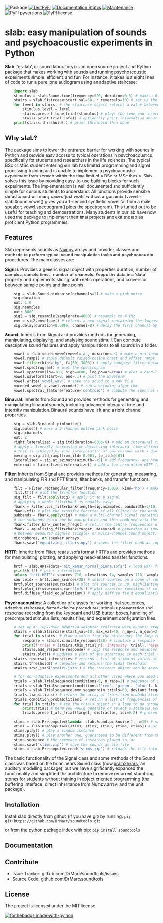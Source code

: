 ![Package](https://github.com/DrMarc/soundtools/workflows/Python%20package/badge.svg)
[![TestPyPI](https://github.com/DrMarc/soundtools/workflows/TestPyPi/badge.svg)](https://test.pypi.org/project/soundtools/)
[![Documentation Status](https://readthedocs.org/projects/soundtools/badge/?version=latest)](https://soundtools.readthedocs.io/en/latest/?badge=latest)
[![Maintenance](https://img.shields.io/badge/Maintained%3F-yes-brightgreen.svg)](https://github.com/DrMarc/soundtools/graphs/commit-activity)
![PyPI pyversions](https://img.shields.io/badge/python-%3E3.6-blue)
![PyPI license](https://img.shields.io/badge/license-MIT-brightgreen)

**slab**: easy manipulation of sounds and psychoacoustic experiments in Python
======================

**Slab** ('es-lab', or sound laboratory) is an open source project and Python package that makes working with sounds and running psychoacoustic experiments simple, efficient, and fun! For instance, it takes just eight lines of code to run a pure tone audiogram using an adaptive staircase:
```python
    import slab
    stimulus = slab.Sound.tone(frequency=500, duration=0.5) # make a 0.5 sec pure tone of 500 Hz
    stairs = slab.Staircase(start_val=50, n_reversals=10) # set up the adaptive staircase
    for level in stairs: # the staircase object returns a value between 0 and 50 dB for each trial
        stimulus.level = level
        stairs.present_tone_trial(stimulus) # plays the tone and records a keypress (1 for 'heard', 2 for 'not heard')
        stairs.print_trial_info() # optionally print information about the current state of the staircase
    print(stairs.threshold()) # print threshold then done
```

Why slab?
---------
The package aims to lower the entrance barrier for working with sounds in Python and provide easy access to typical operations in psychoacoustics, specifically for students and researchers in the life sciences. The typical BSc or MSc student entering our lab has limited programming and signal processing training and is unable to implement a psychoacoustic experiment from scratch within the time limit of a BSc or MSc thesis. Slab solves this issue by providing easy-to-use building blocks for such experiments. The implementation is well documented and sufficiently simple for curious students to understand. All functions provide sensible defaults and will many cases 'just work' without arguments (vowel = slab.Sound.vowel() gives you a 1-second synthetic vowel 'a' from a male speaker; vowel.spectrogram() plots the spectrogram). This turned out to be useful for teaching and demonstrations. Many students in our lab have now used the package to implement their final projects and exit the lab as proficient Python programmers.

Features
--------
Slab represents sounds as [Numpy](https://www.numpy.org) arrays and provides classes and methods to perform typical sound manipulation tasks and psychoacoustic procedures. The main classes are:

**Signal**: Provides a generic signal object with properties duration, number of samples, sample times, number of channels. Keeps the data in a 'data' property and implements slicing, arithmetic operations, and conversion between sample points and time points.
```python
    sig = slab.Sound.pinknoise(nchannels=2) # make a pink noise
    sig.duration
	out: 1.0
	sig.nsamples
	out: 8000
	sig2 = sig.resample(samplerate=4000) # resample to 4 kHz
	env = sig2.envelope() # returns a new signal containing the lowpass Hilbert envelopes of both channels
	sig.delay(duration=0.0006, channel=0) # delay the first channel by 0.6 ms
```

**Sound**: Inherits from Signal and provides methods for generating, manipulating, displaying, and analysing sound stimuli. Can compute descriptive sound features and apply manipulations to all sounds in a folder.
```python
    vowel = slab.Sound.vowel(vowel='a', duration=.5) # make a 0.5-second synthetic vowel sound
    vowel.ramp() # apply default raised-cosine onset and offset ramps
    vowel.filter(kind='bp', f=[50, 3000]) # apply bandpass filter between 50 and 3000 Hz
    vowel.spectrogram() # plot the spectrogram
    vowel.spectrum(low=100, high=4000, log_power=True) # plot a band-limited spectrum
    vowel.waveform(start=0, end=.1) # plot the waveform
	vowel.write('vowel.wav') # save the sound to a WAV file
	vocoded_vowel = vowel.vocode() # run a vocoding algorithm
	vowel.spectral_feature(feature='centroid') # compute the spectral centroid of the sound in Hz
```

**Binaural**: Inherits from Sound and provides methods for generating and manipulating binaural sounds, including advanced interaural time and intensity manipulation. Binaural sounds have left and a right channel properties.
```python
    sig = slab.Binaural.pinknoise()
	sig.pulse() # make a 2-channel pulsed pink noise
    sig.nchannels
    out: 2
    right_lateralized = sig.itd(duration=600e-6) # add an interaural time difference of 600 microsec, right channel leading
    # apply a linearly increasing or decreasing interaural time difference.
    # This is achieved by sinc interpolation of one channel with a dynamic delay:
    moving = sig.itd_ramp(from_itd=-0.001, to_itd=0.01)
    lateralized = sig.at_azimuth(azimuth=-45) # add frequency- and headsize-dependent ITD and ILD corresponding to a sound at 45 deg
	external = lateralized.externalize() # add a low resolution HRTF filter that results in the percept of an externalized source (i.e. outside of the head), defaults to the KEMAR HRTF recordings, but any HRTF can be supplied
```

**Filter**: Inherits from Signal and provides methods for generating, measuring, and manipulating FIR and FFT filters, filter banks, and transfer functions.
```python
    filt = Filter.rectangular_filter(frequency=15000, kind='hp') # make a highpass filter
	filt.tf() # plot the transfer function
	sig_filt = filt.apply(sig) # apply it to a signal
	# applying a whole filterbank is equally easy:
	fbank = Filter.cos_filterbank(length=sig.nsamples, bandwidth=1/10, low_cutoff=100) # make a cosine filter bank
	fbank.tf() # plot the transfer function of all filters in the bank
	subbands = fbank.apply(sig) # make a multi-channel signal containing the passbands of the filters in the filter bank
	# the subbands could now be manipulated and then combined with the collapse_subbands method
	fbank.filter_bank_center_freqs() # return the centre frequencies of the filters in the filter bank
	fbank = equalizing_filterbank(target, measured) # generates an inverse filter bank for equalizing the differences
	# between measured signals (single- or multi-channel Sound object) and a target signal. Used for equalizing loudspeakers,
	microphones, or speaker arrays.
	fbank.save('equalizing_filters.npy') # saves the filter bank as .npy file.
```

**HRTF**: Inherits from Filter, reads .sofa format HRTFs and provides methods for manipulating, plotting, and applying head-related transfer functions.
```python
    hrtf = slab.HRTF(data='mit_kemar_normal_pinna.sofa') # load HRTF from a sofa file (the standard KEMAR data is included)
    print(hrtf) # print information
    <class 'hrtf.HRTF'> sources 710, elevations 14, samples 710, samplerate 44100.0
    sourceidx = hrtf.cone_sources(20) # select sources on a cone of confusion at 20 deg from midline
    hrtf.plot_sources(sourceidx) # plot the sources in 3D, highlighting the selected sources
    hrtf.plot_tf(sourceidx,ear='left') # plot transfer functions of selected sources in a waterfall plot
	hrtf.diffuse_field_equalization() # apply diffuse field equalization to remove non-spatial components of the HRTF
```

**Psychoacoustics**: A collection of classes for working trial sequences, adaptive staircases, forced-choice procedures, stimulus presentation and response recording from the keyboard and USB button boxes, handling of precomputed stimulus lists, results files, and experiment configuration files.
```python
    # set up an 1up-2down adaptive weighted staircase with dynamic step sizes:
    stairs = slab.Staircase(start_val=10, max_val=40, n_up=1, n_down=2, step_sizes=[3, 1], step_up_factor=1.5)
    for trial in stairs: # draw a value from the staircase; the loop terminates with the staircase
        response = stairs.simulate_response(30) # simulate a response from a participant using a psychometric function
        print(f'trial # {stairs.this_trial_n}: intensity {trial}, response {response}')
        stairs.add_response(response) # logs the response and advances the staircase
		stairs.plot() # updates a plot of the staircase in each trial to keep an eye on the performance of the listener
    stairs.reversal_intensities # returns a list of stimulus values at the reversal points of the staircase
    stairs.threshold() # computes and returns the final threshold
    stairs.save_json('stairs.json') # the staircase object can be saved as a human readable json file

    # for non-adaptive experiments and all other cases where you need a controlled sequence of stimulus values:
    trials = slab.Trialsequence(conditions=5, n_reps=2) # sequence of 5 conditions, repeated twice, without direct repetitions
    trials = slab.Trialsequence(conditions=['red', 'green', 'blue'], kind='infinite') # infinite sequence of color names
    trials = slab.Trialsequence.mmn_sequence(n_trials=60, deviant_freq=0.12) # stimulus sequence for an oddball design
    trials.transitions() # return the array of transition probabilities between all combinations of conditions.
    trials.condition_probabilities() # return a list of frequencies of conditions
    for trial in trials: # use the trials object in a loop to go through the trials
        print(trial) # here you would generate or select a stimulus according to the condition
        trials.present_afc_trial(target, distractor, isi=0.2) # present a 2-alternative forced-choice trial and record the response

    stims = slab.Precomputed(lambda: slab.Sound.pinknoise(), n=10) # make 10 instances of noise as one Sound-like object
    stims = slab.Precomputed([stim1, stim2, stim3, stim4, stim5]) # or use a list of sound objects, or a list comprehension
    stims.play() # play a random instance
    stims.play() # play another one, guaranteed to be different from the previous one
	stims.sequence # the sequence of instances played so far
    stims.save('stims.zip') # save the sounds as zip file
    stims = slab.Precomputed.read('stims.zip') # reloads the file into a Precomputed object
```

The basic functionality of the Signal class and some methods of the Sound class was based on the brian.hears Sound class (now [brain2hears](https://brian2hears.readthedocs.io/en/stable/), an auditory modelling package), but we have significantly expanded the functionality and simplified the architecture to remove recurrent stumbling stones for students without training in object oriented programming (the buffering interface,  direct inheritance from Numpy.array, and the unit package).

Installation
------------
Install slab directly from github (if you have git) by running:
```pip git+https://github.com/DrMarc/soundtools.git```

or from the python package index with pip:
```pip install soundtools```

Documentation
-------------


Contribute
----------

- Issue Tracker: github.com/DrMarc/soundtools/issues
- Source Code: github.com/DrMarc/soundtools

License
-------

The project is licensed under the MIT license.

[![forthebadge made-with-python](http://ForTheBadge.com/images/badges/made-with-python.svg)](https://www.python.org/)

